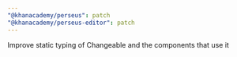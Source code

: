 ```yaml
---
"@khanacademy/perseus": patch
"@khanacademy/perseus-editor": patch
---
```


Improve static typing of Changeable and the components that use it
